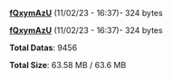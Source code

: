 [**fQxymAzU**](/data/fQxymAzU.txt) (11/02/23 - 16:37)- 324 bytes

[**fQxymAzU**](/data/fQxymAzU.txt) (11/02/23 - 16:37)- 324 bytes

**Total Datas**: 9456

**Total Size**: 63.58 MB / 63.6 MB